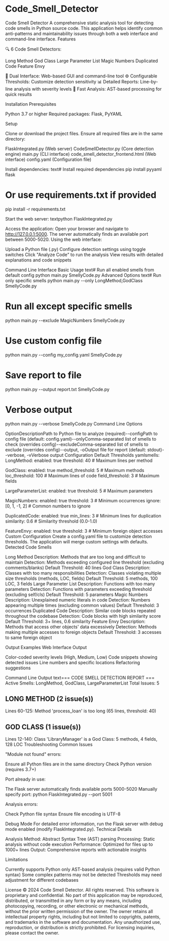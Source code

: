 # Code_Smell_Detector
Code Smell Detector
A comprehensive static analysis tool for detecting code smells in Python source code. This application helps identify common anti-patterns and maintainability issues through both a web interface and command-line interface.
Features

🔍 6 Code Smell Detectors:

Long Method
God Class
Large Parameter List
Magic Numbers
Duplicated Code
Feature Envy


🎯 Dual Interface: Web-based GUI and command-line tool
⚙️ Configurable Thresholds: Customize detection sensitivity
📊 Detailed Reports: Line-by-line analysis with severity levels
🚀 Fast Analysis: AST-based processing for quick results

Installation
Prerequisites

Python 3.7 or higher
Required packages: Flask, PyYAML

Setup

Clone or download the project files.
Ensure all required files are in the same directory:

FlaskIntegrated.py (Web server)
CodeSmellDetector.py (Core detection engine)
main.py (CLI interface)
code_smell_detector_frontend.html (Web interface)
config.yaml (Configuration file)


Install dependencies:
text# Install required dependencies
pip install pyyaml flask

# Or use requirements.txt if provided
pip install -r requirements.txt


Start the web server:
textpython FlaskIntegrated.py

Access the application: Open your browser and navigate to http://127.0.0.1:5000.
The server automatically finds an available port between 5000-5020.
Using the web interface:

Upload a Python file (.py)
Configure detection settings using toggle switches
Click "Analyze Code" to run the analysis
View results with detailed explanations and code snippets



Command Line Interface
Basic Usage
text# Run all enabled smells from default config
python main.py SmellyCode.py
Advanced Options
text# Run only specific smells
python main.py --only LongMethod,GodClass SmellyCode.py

# Run all except specific smells  
python main.py --exclude MagicNumbers SmellyCode.py

# Use custom config file
python main.py --config my_config.yaml SmellyCode.py

# Save report to file
python main.py --output report.txt SmellyCode.py

# Verbose output
python main.py --verbose SmellyCode.py
Command Line Options




OptionDescription<file>Path to Python file to analyze (required)--configPath to config file (default: config.yaml)--onlyComma-separated list of smells to check (overrides config)--excludeComma-separated list of smells to exclude (overrides config)--output, -oOutput file for report (default: stdout)--verbose, -vVerbose output
Configuration
Default Thresholds
yamlsmells:
  LongMethod:
    enabled: true
    threshold: 40      # Maximum lines per method
    
  GodClass:
    enabled: true
    method_threshold: 5    # Maximum methods
    loc_threshold: 100     # Maximum lines of code
    field_threshold: 3     # Maximum fields
    
  LargeParameterList:
    enabled: true
    threshold: 5       # Maximum parameters
    
  MagicNumbers:
    enabled: true
    threshold: 3       # Minimum occurrences
    ignore: [0, 1, -1, 2]  # Common numbers to ignore
    
  DuplicatedCode:
    enabled: true
    min_lines: 3       # Minimum lines for duplication
    similarity: 0.6    # Similarity threshold (0.0-1.0)
    
  FeatureEnvy:
    enabled: true
    threshold: 3       # Minimum foreign object accesses
Custom Configuration
Create a config.yaml file to customize detection thresholds. The application will merge custom settings with defaults.
Detected Code Smells

Long Method
Description: Methods that are too long and difficult to maintain
Detection: Methods exceeding configured line threshold (excluding comments/blanks)
Default Threshold: 40 lines
God Class
Description: Classes with too many responsibilities
Detection: Classes violating multiple size thresholds (methods, LOC, fields)
Default Threshold: 5 methods, 100 LOC, 3 fields
Large Parameter List
Description: Functions with too many parameters
Detection: Functions with parameters exceeding threshold (excluding self/cls)
Default Threshold: 5 parameters
Magic Numbers
Description: Unexplained numeric literals in code
Detection: Numbers appearing multiple times (excluding common values)
Default Threshold: 3 occurrences
Duplicated Code
Description: Similar code blocks repeated throughout the codebase
Detection: Code blocks with high similarity score
Default Threshold: 3+ lines, 0.6 similarity
Feature Envy
Description: Methods that access other objects' data excessively
Detection: Methods making multiple accesses to foreign objects
Default Threshold: 3 accesses to same foreign object

Output Examples
Web Interface Output

Color-coded severity levels (High, Medium, Low)
Code snippets showing detected issues
Line numbers and specific locations
Refactoring suggestions

Command Line Output
text=== CODE SMELL DETECTION REPORT ===
Active Smells: LongMethod, GodClass, LargeParameterList
Total Issues: 5

LONG METHOD (2 issue(s))
---
Lines 60-125: Method 'process_loan' is too long (65 lines, threshold: 40)

GOD CLASS (1 issue(s))
---
Lines 12-140: Class 'LibraryManager' is a God Class: 5 methods, 4 fields, 128 LOC
Troubleshooting
Common Issues

"Module not found" errors:

Ensure all Python files are in the same directory
Check Python version (requires 3.7+)


Port already in use:

The Flask server automatically finds available ports 5000-5020
Manually specify port: python FlaskIntegrated.py --port 5001


Analysis errors:

Check Python file syntax
Ensure file encoding is UTF-8



Debug Mode
For detailed error information, run the Flask server with debug mode enabled (modify FlaskIntegrated.py).
Technical Details

Analysis Method: Abstract Syntax Tree (AST) parsing
Processing: Static analysis without code execution
Performance: Optimized for files up to 1000+ lines
Output: Comprehensive reports with actionable insights

Limitations

Currently supports Python only
AST-based analysis (requires valid Python syntax)
Some complex patterns may not be detected
Thresholds may need adjustment for different codebases

License
© 2024 Code Smell Detector. All rights reserved.
This software is proprietary and confidential. No part of this application may be reproduced, distributed, or transmitted in any form or by any means, including photocopying, recording, or other electronic or mechanical methods, without the prior written permission of the owner.
The owner retains all intellectual property rights, including but not limited to copyrights, patents, and trademarks in the software and documentation. Any unauthorized use, reproduction, or distribution is strictly prohibited.
For licensing inquiries, please contact the owner.
